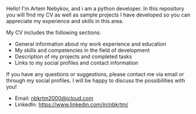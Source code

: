 Hello! I'm Artem Nebykov, and i am a python developer. 
In this repository you will find my CV as well as sample projects I have developed so you can appreciate my experience and skills in this area.

My CV includes the following sections:

- General information about my work experience and education
- My skills and competencies in the field of development
- Description of my projects and completed tasks
- Links to my social profiles and contact information

If you have any questions or suggestions, please contact me via email or through my social profiles. I will be happy to discuss the possibilities with you!

- Email: nbkrtm2000@icloud.com
- LinkedIn: https://www.linkedin.com/in/nbkrtm/
